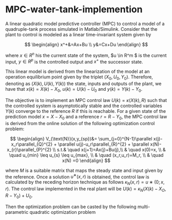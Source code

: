 # MPC-water-tank-implemention
A linear quadratic model predictive controller (MPC) to control a model of a quadruple-tank process simulated in Matlab/Simulink.
Consider that the plant to control is modeled as a linear time-invariant system given by


$$
\begin{align}
    x^+&=Ax+Bu   \\  
    y&=Cx+Du 
\end{align}
$$

where $x\in R^n$   his the current state of the system, $u  \in 	 R^m $ 
is the current input, $y 	\in 	 R^p$ is the controlled output and  $x^+$ 
the successor state.


This linear model is derived from the linearization of the model at an operation equilibrium
point given by the triplet $(X_0, U_0, Y_0)$. Therefore, denoting
as $(X(k), U(k), Y (k))$ the state, inputs and outputs of the
plant, we have that $x(k) = X(k) − X_0$, $u(k) = U(k) − U_0$
and $y(k) = Y (k) − Y_0$.





The objective is to implement an MPC control law $U(k) =
\kappa(X(k), R)$ such that the controlled system is asymptotically
stable and the controlled variables $Y (k)$ converge to the
reference $R$ if this is reachable.
For a given state of the prediction model $x = X−X_0$ and a
reference $r = R −Y_0$, the MPC control law is derived from
the online solution of the following optimization control
problem:

$$
\begin{align}
    V_{\text{N}}(x,y_{sp})&= \sum_{j=0}^{N-1}\parallel x(j)-x_r\parallel_{Q}^{2}  + \parallel u(j)-u_r\parallel_{R}^{2}  + \parallel x(N)-x_{r}\parallel_{P}^{2} \\
    s.t.& \quad x(j+1)=Ax(j)+Bu(j),\\
     & \quad x(0)=x, \\
     & \quad  u_{min} \leq u_{s} \leq u_{max}, \\
     & \quad (x_r,u_r)=M_r, \\
      & \quad  x(N)  =0 
\end{align}
$$


where $M$ is a suitable matrix that maps the steady state and input given by the reference. Once a solution $u^∗(x, r)$
is obtained, the control law is calculated by the receding horizon technique as follows $\kappa_N (x, r) = u∗(0; x, r)$. The
control law implemented in the real plant will be $U(k) =\kappa_N (X(k) − X_O, R − Y_0) + U_0$.




Then the optimization problem can be casted by the
following multi-parametric quadratic optimization problem
